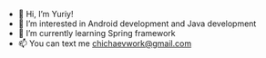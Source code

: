 - 👋 Hi, I’m Yuriy!
- 👀 I’m interested in Android development and Java development
- 🌱 I’m currently learning Spring framework
- 📫 You can text me chichaevwork@gmail.com

<!---
Hanarlo/Hanarlo is a ✨ special ✨ repository because its `README.md` (this file) appears on your GitHub profile.
You can click the Preview link to take a look at your changes.
--->
